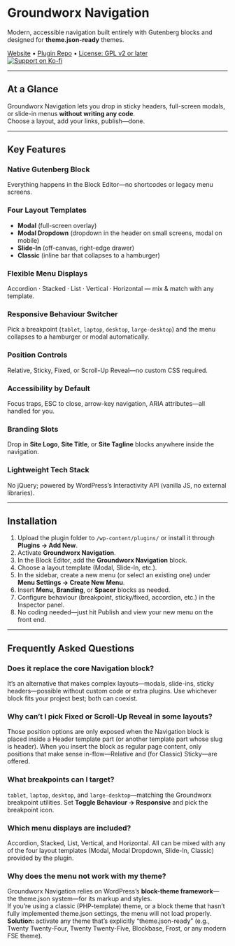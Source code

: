 # Groundworx Navigation

Modern, accessible navigation built entirely with Gutenberg blocks and designed for **theme.json-ready** themes.

[Website](https://groundworx.dev) • [Plugin Repo](https://github.com/groundworx-dev/groundworx-navigation) • [License: GPL v2 or later](https://www.gnu.org/licenses/gpl-2.0.html)  
[![Support on Ko-fi](https://img.shields.io/badge/Ko--fi-Support%20Groundworx-ff5f5f?logo=ko-fi&logoColor=white&style=flat-square)](https://ko-fi.com/groundworx)

---

## At a Glance

Groundworx Navigation lets you drop in sticky headers, full-screen modals, or slide-in menus **without writing any code**.  
Choose a layout, add your links, publish—done.

---

## Key Features

### Native Gutenberg Block  
Everything happens in the Block Editor—no shortcodes or legacy menu screens.

### Four Layout Templates
  - **Modal** (full-screen overlay)  
  - **Modal Dropdown** (dropdown in the header on small screens, modal on mobile)  
  - **Slide-In** (off-canvas, right-edge drawer)  
  - **Classic** (inline bar that collapses to a hamburger)  

### Flexible Menu Displays  
Accordion · Stacked · List · Vertical · Horizontal — mix & match with any template.

### Responsive Behaviour Switcher  
Pick a breakpoint (`tablet`, `laptop`, `desktop`, `large-desktop`) and the menu collapses to a hamburger or modal automatically.

### Position Controls  
Relative, Sticky, Fixed, or Scroll-Up Reveal—no custom CSS required.

### Accessibility by Default  
Focus traps, ESC to close, arrow-key navigation, ARIA attributes—all handled for you.

### Branding Slots  
Drop in **Site Logo**, **Site Title**, or **Site Tagline** blocks anywhere inside the navigation.

### Lightweight Tech Stack  
No jQuery; powered by WordPress’s Interactivity API (vanilla JS, no external libraries).

---

## Installation

1. Upload the plugin folder to `/wp-content/plugins/` or install it through **Plugins → Add New**.  
2. Activate **Groundworx Navigation**.  
3. In the Block Editor, add the **Groundworx Navigation** block.  
4. Choose a layout template (Modal, Slide-In, etc.).  
5. In the sidebar, create a new menu (or select an existing one) under **Menu Settings → Create New Menu**.
6. Insert **Menu**, **Branding**, or **Spacer** blocks as needed.  
7. Configure behaviour (breakpoint, sticky/fixed, accordion, etc.) in the Inspector panel.
8. No coding needed—just hit Publish and view your new menu on the front end.

---

## Frequently Asked Questions

### Does it replace the core Navigation block?

It’s an alternative that makes complex layouts—modals, slide-ins, sticky headers—possible without custom code or extra plugins. Use whichever block fits your project best; both can coexist.

### Why can’t I pick Fixed or Scroll-Up Reveal in some layouts?

Those position options are only exposed when the Navigation block is placed inside a Header template part (or another template part whose slug is header). When you insert the block as regular page content, only positions that make sense in-flow—Relative and (for Classic) Sticky—are offered.

### What breakpoints can I target?

`tablet`, `laptop`, `desktop`, and `large-desktop`—matching the Groundworx breakpoint utilities. Set **Toggle Behaviour → Responsive** and pick the breakpoint icon.

### Which menu displays are included?

Accordion, Stacked, List, Vertical, and Horizontal. All can be mixed with any of the four layout templates (Modal, Modal Dropdown, Slide-In, Classic) provided by the plugin.

### Why does the menu not work with my theme?

Groundworx Navigation relies on WordPress’s **block-theme framework**—the theme.json system—for its markup and styles.  
If you’re using a classic (PHP-template) theme, or a block theme that hasn’t fully implemented theme.json settings, the menu will not load properly.  
**Solution:** activate any theme that’s explicitly “theme.json-ready” (e.g., Twenty Twenty-Four, Twenty Twenty-Five, Blockbase, Frost, or any modern FSE theme).